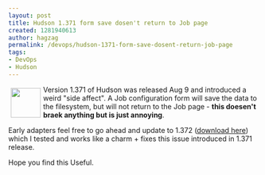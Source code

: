 ```yaml
---
layout: post
title: Hudson 1.371 form save dosen't return to Job page
created: 1281940613
author: hagzag
permalink: /devops/hudson-1371-form-save-dosent-return-job-page
tags:
- DevOps
- Hudson
---
```

<p><img width="60" vspace="5" hspace="5" height="60" border="0" align="left" alt="" src="/files/upload/29/small_banner-100.png" />Version 1.371 of Hudson was released Aug 9 and introduced a weird &quot;side affect&quot;. A Job configuration form will save the data to the filesystem, but will not return to the Job page - <strong>this doesen't braek anything but is just annoying</strong>.</p>
<p>Early adapters feel free to go ahead and update to 1.372 (<a href="http://www.hudson-ci.org/download/war/1.372/hudson.war">download here</a>) which I tested and works like a charm + fixes this issue introduced in 1.371 release.</p>
<p>Hope you find this Useful.</p>

